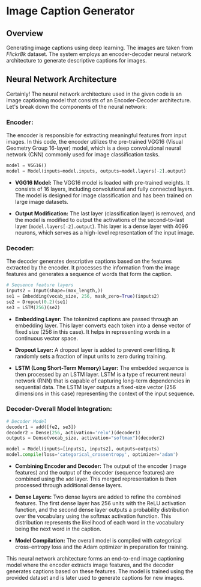 # Image Caption Generator

## Overview

Generating image captions using deep learning. The images are taken from *Flickr8k* dataset. The system employs an encoder-decoder neural network architecture to generate descriptive captions for images.

## Neural Network Architecture

Certainly! The neural network architecture used in the given code is an image captioning model that consists of an Encoder-Decoder architecture. Let's break down the components of the neural network:

### Encoder:
The encoder is responsible for extracting meaningful features from input images. In this code, the encoder utilizes the pre-trained VGG16 (Visual Geometry Group 16-layer) model, which is a deep convolutional neural network (CNN) commonly used for image classification tasks.

```python
model = VGG16()
model = Model(inputs=model.inputs, outputs=model.layers[-2].output)
```

- **VGG16 Model:** The VGG16 model is loaded with pre-trained weights. It consists of 16 layers, including convolutional and fully connected layers. The model is designed for image classification and has been trained on large image datasets.

- **Output Modification:** The last layer (classification layer) is removed, and the model is modified to output the activations of the second-to-last layer (`model.layers[-2].output`). This layer is a dense layer with 4096 neurons, which serves as a high-level representation of the input image.

### Decoder:
The decoder generates descriptive captions based on the features extracted by the encoder. It processes the information from the image features and generates a sequence of words that form the caption.

```python
# Sequence feature layers
inputs2 = Input(shape=(max_length,))
se1 = Embedding(vocab_size, 256, mask_zero=True)(inputs2)
se2 = Dropout(0.2)(se1)
se3 = LSTM(256)(se2)
```

- **Embedding Layer:** The tokenized captions are passed through an embedding layer. This layer converts each token into a dense vector of fixed size (256 in this case). It helps in representing words in a continuous vector space.

- **Dropout Layer:** A dropout layer is added to prevent overfitting. It randomly sets a fraction of input units to zero during training.

- **LSTM (Long Short-Term Memory) Layer:** The embedded sequence is then processed by an LSTM layer. LSTM is a type of recurrent neural network (RNN) that is capable of capturing long-term dependencies in sequential data. The LSTM layer outputs a fixed-size vector (256 dimensions in this case) representing the context of the input sequence.

### Decoder-Overall Model Integration:

```python
# Decoder Model
decoder1 = add([fe2, se3])
decoder2 = Dense(256, activation='relu')(decoder1)
outputs = Dense(vocab_size, activation="softmax")(decoder2)

model = Model(inputs=[inputs1, inputs2], outputs=outputs)
model.compile(loss='categorical_crossentropy', optimizer='adam')
```

- **Combining Encoder and Decoder:** The output of the encoder (image features) and the output of the decoder (sequence features) are combined using the `add` layer. This merged representation is then processed through additional dense layers.

- **Dense Layers:** Two dense layers are added to refine the combined features. The first dense layer has 256 units with the ReLU activation function, and the second dense layer outputs a probability distribution over the vocabulary using the softmax activation function. This distribution represents the likelihood of each word in the vocabulary being the next word in the caption.

- **Model Compilation:** The overall model is compiled with categorical cross-entropy loss and the Adam optimizer in preparation for training.

This neural network architecture forms an end-to-end image captioning model where the encoder extracts image features, and the decoder generates captions based on these features. The model is trained using the provided dataset and is later used to generate captions for new images.
